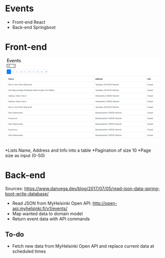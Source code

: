 # Events
* Front-end React
* Back-end Springboot

# Front-end
![](Images/Events.PNG)

*Lists Name, Address and Info into a table
*Pagination of size 10
*Page size as input (0-50)

# Back-end

Sources: https://www.danvega.dev/blog/2017/07/05/read-json-data-spring-boot-write-database/

* Read JSON from MyHelsinki Open API: http://open-api.myhelsinki.fi/v1/events/
* Map wanted data to domain model
* Return event data with API commands

## To-do
* Fetch new data from MyHelsinki Open API and replace current data at scheduled times


